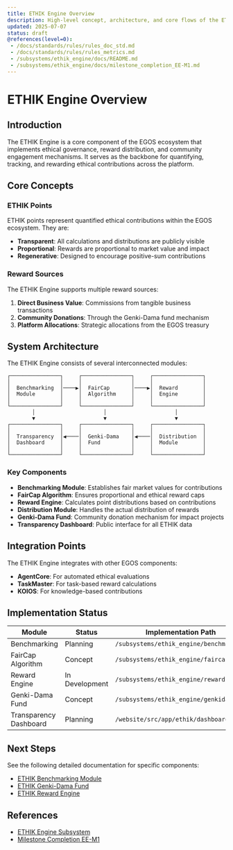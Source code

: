 ```yaml
---
title: ETHIK Engine Overview
description: High-level concept, architecture, and core flows of the ETHIK Engine system
updated: 2025-07-07
status: draft
@references(level=0):
 - /docs/standards/rules/rules_doc_std.md
 - /docs/standards/rules/rules_metrics.md
 - /subsystems/ethik_engine/docs/README.md
 - /subsystems/ethik_engine/docs/milestone_completion_EE-M1.md
---
```


# ETHIK Engine Overview

## Introduction

The ETHIK Engine is a core component of the EGOS ecosystem that implements ethical governance, reward distribution, and community engagement mechanisms. It serves as the backbone for quantifying, tracking, and rewarding ethical contributions across the platform.

## Core Concepts

### ETHIK Points

ETHIK points represent quantified ethical contributions within the EGOS ecosystem. They are:

- **Transparent**: All calculations and distributions are publicly visible
- **Proportional**: Rewards are proportional to market value and impact
- **Regenerative**: Designed to encourage positive-sum contributions

### Reward Sources

The ETHIK Engine supports multiple reward sources:

1. **Direct Business Value**: Commissions from tangible business transactions
2. **Community Donations**: Through the Genki-Dama fund mechanism
3. **Platform Allocations**: Strategic allocations from the EGOS treasury

## System Architecture

The ETHIK Engine consists of several interconnected modules:

```
┌────────────────┐     ┌────────────────┐     ┌────────────────┐
│                │     │                │     │                │
│  Benchmarking  │────▶│  FairCap       │────▶│  Reward        │
│  Module        │     │  Algorithm     │     │  Engine        │
│                │     │                │     │                │
└────────────────┘     └────────────────┘     └────────────────┘
        │                      │                      │
        ▼                      ▼                      ▼
┌────────────────┐     ┌────────────────┐     ┌────────────────┐
│                │     │                │     │                │
│  Transparency  │◀────│  Genki-Dama    │◀────│  Distribution  │
│  Dashboard     │     │  Fund          │     │  Module        │
│                │     │                │     │                │
└────────────────┘     └────────────────┘     └────────────────┘
```

### Key Components

- **Benchmarking Module**: Establishes fair market values for contributions
- **FairCap Algorithm**: Ensures proportional and ethical reward caps
- **Reward Engine**: Calculates point distributions based on contributions
- **Distribution Module**: Handles the actual distribution of rewards
- **Genki-Dama Fund**: Community donation mechanism for impact projects
- **Transparency Dashboard**: Public interface for all ETHIK data

## Integration Points

The ETHIK Engine integrates with other EGOS components:

- **AgentCore**: For automated ethical evaluations
- **TaskMaster**: For task-based reward calculations
- **KOIOS**: For knowledge-based contributions

## Implementation Status

| Module | Status | Implementation Path |
|--------|--------|---------------------|
| Benchmarking | Planning | `/subsystems/ethik_engine/benchmarking` |
| FairCap Algorithm | Concept | `/subsystems/ethik_engine/faircap` |
| Reward Engine | In Development | `/subsystems/ethik_engine/reward` |
| Genki-Dama Fund | Concept | `/subsystems/ethik_engine/genkidama` |
| Transparency Dashboard | Planning | `/website/src/app/ethik/dashboard` |

## Next Steps

See the following detailed documentation for specific components:

- [ETHIK Benchmarking Module](/docs/ethik/ethik_benchmarking.md)
- [ETHIK Genki-Dama Fund](/docs/ethik/ethik_genki_dama.md)
- [ETHIK Reward Engine](/docs/ethik/ethik_reward_engine.md)

## References

- [ETHIK Engine Subsystem](/subsystems/ethik_engine/)
- [Milestone Completion EE-M1](/subsystems/ethik_engine/docs/milestone_completion_EE-M1.md)